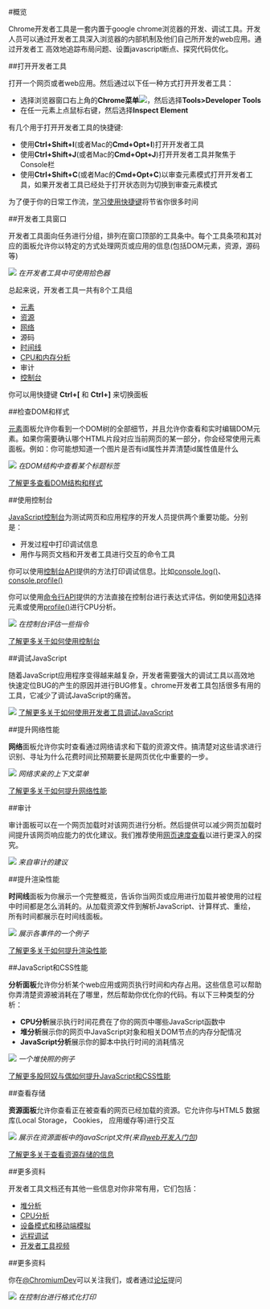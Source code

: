 #概览

Chrome开发者工具是一套内置于google chrome浏览器的开发、调试工具。开发人员可以通过开发者工具深入浏览器的内部机制及他们自己所开发的web应用。通过开发者工
高效地追踪布局问题、设置javascript断点、探究代码优化。

##打开开发者工具

打开一个网页或者web应用。然后通过以下任一种方式打开开发者工具：

- 选择浏览器窗口右上角的**Chrome菜单**![](https://developer.chrome.com/devtools/images/chrome-menu.png)，然后选择**Tools>Developer Tools**
- 在任一元素上点鼠标右键，然后选择**Inspect Element**

有几个用于打开开发者工具的快捷键:

- 使用**Ctrl+Shift+I**(或者Mac的**Cmd+Opt+I**)打开开发者工具
- 使用**Ctrl+Shift+J**(或者Mac的**Cmd+Opt+J**)打开开发者工具并聚焦于Console栏
- 使用**Ctrl+Shift+C**(或者Mac的**Cmd+Opt+C**)以审查元素模式打开开发者工具，如果开发者工具已经处于打开状态则为切换到审查元素模式

为了便于你的日常工作流，[学习使用快捷键](https://developer.chrome.com/devtools/docs/shortcuts)将节省你很多时间

##开发者工具窗口

开发者工具面向任务进行分组，排列在窗口顶部的工具条中。每个工具条项和其对应的面板允许你以特定的方式处理网页或应用的信息(包括DOM元素，资源，源码等)

![](https://developer.chrome.com/devtools/images/devtools-window.png)
*在开发者工具中可使用拾色器*

总起来说，开发者工具一共有8个工具组

- [元素](https://developer.chrome.com/devtools/docs/dom-and-styles)
- [资源](https://developer.chrome.com/devtools/docs/resource-panel)
- [网络](https://developer.chrome.com/devtools/docs/network)
- 源码
- [时间线](https://developer.chrome.com/devtools/docs/timeline)
- [CPU和内存分析](https://developer.chrome.com/devtools/docs/profiles)
- 审计
- [控制台](https://developer.chrome.com/devtools/docs/console)

你可以用快捷键 **Ctrl+[** 和 **Ctrl+]** 来切换面板

##检查DOM和样式

[元素](https://developer.chrome.com/devtools/docs/dom-and-styles)面板允许你看到一个DOM树的全部细节，并且允许你查看和实时编辑DOM元素。如果你需要确认哪个HTML片段对应当前网页的某一部分，你会经常使用元素面板。例如：你可能想知道一个图片是否有id属性并弄清楚id属性值是什么

![](https://developer.chrome.com/devtools/images/elements-panel.png)
*在DOM结构中查看某个标题标签*

[了解更多查看DOM结构和样式](https://developer.chrome.com/devtools/docs/dom-and-styles)

##使用控制台

[JavaScript控制台](https://developer.chrome.com/devtools/docs/console)为测试网页和应用程序的开发人员提供两个重要功能。分别是：

- 开发过程中打印调试信息
- 用作与网页文档和开发者工具进行交互的命令工具

你可以使用[控制台API](https://developer.chrome.com/devtools/docs/console-api)提供的方法打印调试信息。比如[console.log()](https://developer.chrome.com/devtools/docs/console-api#consolelogobject-object)、[console.profile()](https://developer.chrome.com/devtools/docs/console-api#consoleprofilelabel)

你可以使用[命令行API](https://developer.chrome.com/devtools/docs/commandline-api)提供的方法直接在控制台进行表达式评估。例如使用[$()](https://developer.chrome.com/devtools/docs/commandline-api#selector)选择元素或使用[profile()](https://developer.chrome.com/devtools/docs/commandline-api#profilename)进行CPU分析。

![](https://developer.chrome.com/devtools/docs/console-files/expression-evaluation.png)
*在控制台评估一些指令*

[了解更多关于如何使用控制台](https://developer.chrome.com/devtools/docs/console)

##调试JavaScript

随着JavaScript应用程序变得越来越复杂，开发者需要强大的调试工具以高效地快速定位BUG的产生的原因并进行BUG修复。chrome开发者工具包括很多有用的工具，它减少了调试JavaScript的痛苦。

![](https://developer.chrome.com/devtools/images/js-debugging.png)
[了解更多关于如何使用开发者工具调试JavaScript](https://developer.chrome.com/devtools/docs/javascript-debugging)

##提升网络性能

**网络**面板允许你实时查看通过网络请求和下载的资源文件。搞清楚对这些请求进行识别、寻址为什么花费时间比预期要长是网页优化中重要的一步。

![](https://developer.chrome.com/devtools/images/network-panel.png)
*网络求亲的上下文菜单*

[了解更多关于如何提升网络性能](https://developer.chrome.com/devtools/docs/network)

##审计

审计面板可以在一个网页加载时对该网页进行分析。然后提供可以减少网页加载时间提升该网页响应能力的优化建议。我们推荐使用[网页速度查看](https://developers.google.com/speed/pagespeed/insights/)以进行更深入的探究。

![](https://developer.chrome.com/devtools/images/audits-panel.png)
*来自审计的建议*

##提升渲染性能

**时间线**面板为你展示一个完整概览，告诉你当网页或应用进行加载并被使用的过程中时间都是怎么消耗的。从加载资源文件到解析JavaScript、计算样式、重绘，所有时间都展示在时间线面板。

![](https://developer.chrome.com/devtools/devtools/images/timeline-panel.png)
*展示各事件的一个例子*

[了解更多关于如何提升渲染性能](https://developer.chrome.com/devtools/devtools/docs/timeline)

##JavaScript和CSS性能

**分析面板**允许你分析某个web应用或网页执行时间和内存占用。这些信息可以帮助你弄清楚资源被消耗在了哪里，然后帮助你优化你的代码。有以下三种类型的分析：

- **CPU分析**展示执行时间花费在了你的网页中哪些JavaScript函数中
- **堆分析**展示你的网页中JavaScript对象和相关DOM节点的内存分配情况
- **JavaScript分析**展示你的脚本中执行时间的消耗情况

![](https://developer.chrome.com/devtools/devtools/images/profiles-panel.png)
*一个堆快照的例子*

[了解更多股阿奴与偶如何提升JavaScript和CSS性能](https://developer.chrome.com/devtools/devtools/docs/profiles)

##查看存储

**资源面板**允许你查看正在被查看的网页已经加载的资源。它允许你与HTML5 数据库(Local Storage， Cookies， 应用缓存等)进行交互

![](https://developer.chrome.com/devtools/devtools/images/resources-panel.png)
*展示在资源面板中的javaScript文件(来自[web开发入门包](https://developers.google.com/web/starter-kit/))*

[了解更多关于查看资源存储的信息](https://developer.chrome.com/devtools/devtools/docs/resource-panel)

##更多资料

开发者工具文档还有其他一些信息对你非常有用，它们包括：

- [堆分析](https://developer.chrome.com/devtools/devtools/docs/heap-profiling)
- [CPU分析](https://developer.chrome.com/devtools/devtools/docs/cpu-profiling)
- [设备模式和移动端模拟](https://developer.chrome.com/devtools/devtools/docs/device-mode)
- [远程调试](https://developer.chrome.com/devtools/devtools/docs/remote-debugging)
- [开发者工具视频](https://developer.chrome.com/devtools/devtools/docs/videos)

##更多资料

你在[@ChromiumDev](http://twitter.com/ChromiumDev)可以关注我们，或者通过[论坛](https://groups.google.com/forum/?fromgroups#!forum/google-chrome-developer-tools)提问

![](https://developer.chrome.com/devtools/devtools/images/image13.png)
*在控制台进行格式化打印*
